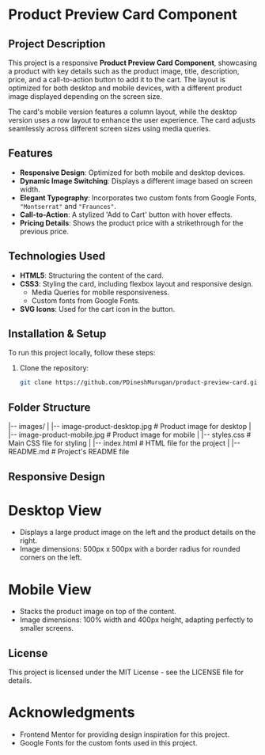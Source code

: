 # Product Preview Card Component

## Project Description

This project is a responsive **Product Preview Card Component**, showcasing a product with key details such as the product image, title, description, price, and a call-to-action button to add it to the cart. The layout is optimized for both desktop and mobile devices, with a different product image displayed depending on the screen size.

The card's mobile version features a column layout, while the desktop version uses a row layout to enhance the user experience. The card adjusts seamlessly across different screen sizes using media queries.

## Features

- **Responsive Design**: Optimized for both mobile and desktop devices.
- **Dynamic Image Switching**: Displays a different image based on screen width.
- **Elegant Typography**: Incorporates two custom fonts from Google Fonts, `"Montserrat"` and `"Fraunces"`.
- **Call-to-Action**: A stylized 'Add to Cart' button with hover effects.
- **Pricing Details**: Shows the product price with a strikethrough for the previous price.

## Technologies Used

- **HTML5**: Structuring the content of the card.
- **CSS3**: Styling the card, including flexbox layout and responsive design.
  - Media Queries for mobile responsiveness.
  - Custom fonts from Google Fonts.
- **SVG Icons**: Used for the cart icon in the button.

## Installation & Setup

To run this project locally, follow these steps:

1. Clone the repository:

   ```bash
   git clone https://github.com/PDineshMurugan/product-preview-card.git

  ## Folder Structure
  |-- images/
|   |-- image-product-desktop.jpg   # Product image for desktop
|   |-- image-product-mobile.jpg    # Product image for mobile
|
|-- styles.css                      # Main CSS file for styling
|
|-- index.html                      # HTML file for the project
|
|-- README.md                       # Project's README file

## Responsive Design
# Desktop View
- Displays a large product image on the left and the product details on the right.
- Image dimensions: 500px x 500px with a border radius for rounded corners on the left.
# Mobile View
- Stacks the product image on top of the content.
- Image dimensions: 100% width and 400px height, adapting perfectly to smaller screens.

## License
This project is licensed under the MIT License - see the LICENSE file for details.

# Acknowledgments
- Frontend Mentor for providing design inspiration for this project.
- Google Fonts for the custom fonts used in this project.
